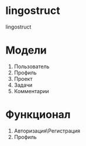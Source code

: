 # lingostruct
lingostruct

# Модели
1. Пользователь
2. Профиль
3. Проект
4. Задачи
5. Комментарии

# Функционал
1. Авторизация\Регистрация
2. Профиль